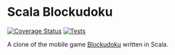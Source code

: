 # Scala Blockudoku

[![Coverage Status](https://coveralls.io/repos/github/Freeeezee/scala-blockudoku/badge.svg)](https://coveralls.io/github/Freeeezee/scala-blockudoku)
[![Tests](https://github.com/Freeeezee/scala-blockudoku/actions/workflows/tests.yml/badge.svg)](https://github.com/Freeeezee/scala-blockudoku/actions/workflows/tests.yml)

A clone of the mobile game [Blockudoku](https://apps.apple.com/de/app/blockudoku-block-puzzle/id1452227871?l=en-GB) written in Scala.

